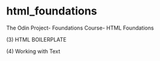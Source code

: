 # html_foundations
The Odin Project- Foundations Course- HTML Foundations 

(3) HTML BOILERPLATE 

(4) Working with Text
